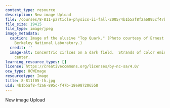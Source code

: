 ```yaml
---
content_type: resource
description: New image Upload
file: /courses/8-811-particle-physics-ii-fall-2005/4b1b5af8f2a6895cf47b18e987206558_8-811f05-th.jpg
file_size: 19415
file_type: image/jpeg
image_metadata:
  caption: Image of the elusive "Top Quark." (Photo courtesy of Ernest Orlando Lawrence,
    Berkeley National Laboratory.)
  credit: ''
  image-alt: Concentric cirlces on a dark field.  Strands of color eminate from the
    center.
learning_resource_types: []
license: https://creativecommons.org/licenses/by-nc-sa/4.0/
ocw_type: OCWImage
resourcetype: Image
title: 8-811f05-th.jpg
uid: 4b1b5af8-f2a6-895c-f47b-18e987206558
---
```

New image Upload